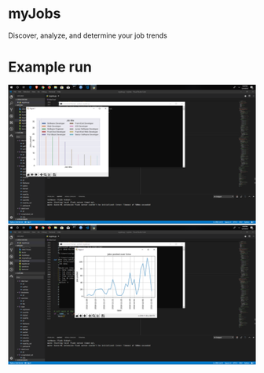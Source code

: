 # myJobs
Discover, analyze, and determine your job trends

# Example run
![Screenshot](top10-example.png)
![Screenshot](ts-example.png)
